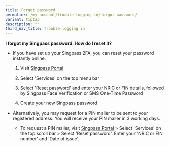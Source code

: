 ```yaml
---
title: Forgot password
permalink: /my-account/trouble-logging-in/forgot-password/
variant: tiptap
description: ""
third_nav_title: Trouble logging in
---
```

<p><strong>I forgot my Singpass password. How do I reset it?</strong>
</p>
<ul data-tight="true" class="tight">
<li>
<p>If you have set up your Singpass 2FA, you can reset your password instantly
online:</p>
<ol data-tight="true" class="tight">
<li>
<p>Visit <a href="https://go.gov.sg/singpass-login" rel="noopener" target="_blank"><u>Singpass Portal</u></a>
</p>
</li>
<li>
<p>Select 'Services' on the top menu bar</p>
</li>
<li>
<p>Select 'Reset password' and enter your NRIC or FIN details, followed by
Singpass Face Verification or SMS One-Time Password</p>
</li>
<li>
<p>Create your new Singpass password</p>
<p></p>
</li>
</ol>
</li>
<li>
<p>Alternatively, you may request for a PIN mailer to be sent to your registered
address. You will receive your PIN mailer in 3 working days.</p>
<ul data-tight="true" class="tight">
<li>
<p>To request a PIN mailer, visit <a href="https://go.gov.sg/singpass-login" rel="noopener" target="_blank"><u>Singpass Portal</u></a> &gt;
Select 'Services' on the top scroll bar &gt; Select 'Reset password'. Enter
your 'NRIC or FIN number' and 'Date of issue'.</p>
</li>
</ul>
</li>
</ul>
<p></p>